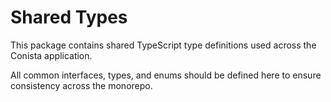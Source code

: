 # Shared Types

This package contains shared TypeScript type definitions used across the Conista application.

All common interfaces, types, and enums should be defined here to ensure consistency across the monorepo. 